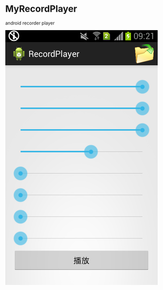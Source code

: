 MyRecordPlayer
==============

android recorder player

![screenshot](https://raw.githubusercontent.com/advx9600/MyRecordPlayer/master/screenshort.png)